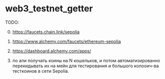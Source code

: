 # web3_testnet_getter

TODO:


0) https://faucets.chain.link/sepolia
1) https://www.alchemy.com/faucets/ethereum-sepolia
2) https://dashboard.alchemy.com/apps/

3) по апи получать коины на N кошельков, и потом автоматизированно перекидывать их на мейн для тестирования и большого колооич-ва тесткоинов в сети Sepolia.
   
